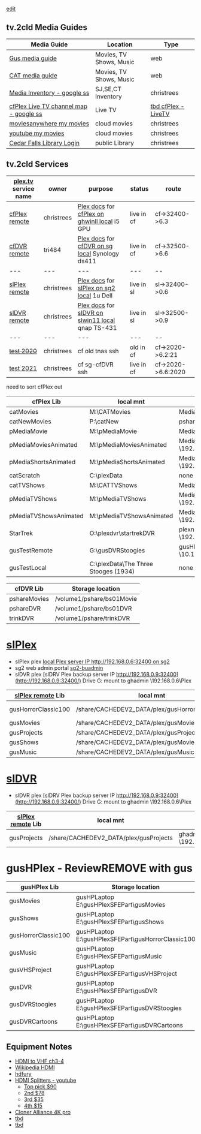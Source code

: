 [edit](https://github.com/2cld/tv/edit/main/README.md)

## tv.2cld Media Guides

| Media Guide | Location | Type |
|---|---|---|
| [Gus media guide](../media/gus) | Movies, TV Shows, Music | web |
| [CAT media guide](../media/cat) | Movies, TV Shows, Music | web |
| [Media Inventory - google ss](https://docs.google.com/spreadsheets/d/1QtCblfwwH6PWYOKnIw2m4DKLni8KrVynXM6Xslb7mGg/edit#gid=0) | SJ,SE,CT Inventory | christrees |
| [cfPlex Live TV channel map - google ss](https://docs.google.com/spreadsheets/d/1wjN1_N5Vjji6NQgE3DXi4D-S76sAHppQrdXsqh5qX2E/edit#gid=0) | Live TV | [tbd cfPlex - LiveTV]() | 
| [moviesanywhere my movies](https://moviesanywhere.com/login) | cloud movies | christrees |
| [youtube my movies](https://www.youtube.com/feed/storefront?bp=EgCSAQMIyQSiBQIoBA%3D%3D)  | cloud movies | christrees |
| [Cedar Falls Library Login](https://wcfpl.ent.sirsi.net/client/en_US/cfpl/?) | public Library | christrees |

## tv.2cld Services

|[plex.tv](https://app.plex.tv/desktop/#!/) service name | owner | purpose | status | route |
|---|---|---|---|--|
| [cfPlex remote](http://test.christrees.com:32400/) | christrees | [Plex docs](https://netstack.org/docs/portals/plex) for [cfPlex on ghwinll local](https://192.168.) i5 GPU | live in cf | cf->32400->6.3 |
| [cfDVR remote](http://test.christrees.com:32500/) | tri484| [Plex docs](https://netstack.org/docs/portals/plex) for [cfDVR on sg local](https://cf.2cld.net/docs) Synology ds411 | live in cf | cf->32500->6.6 |
|---|---|---|---|--|
| [slPlex remote](http://24.216.208.251:32400/) | christrees | [Plex docs](https://netstack.org/docs/portals/plex) for [slPlex on sg2 local](http://192.168.0.6:32400/) 1u Dell | live in sl | sl->32400->0.6 |
| [slDVR remote](http://24.216.208.251:32500/) | christrees | [Plex docs](https://netstack.org/docs/portals/plex) for [slDVR on slwin11 local](http://192.168.0.9:32400/) qnap TS-431 | live in sl | sl->32500->0.9 |
|---|---|---|---|--|
| ~~[test 2020](http://test.christrees.com:2020/)~~ | christrees | cf old tnas ssh | old in cf | cf->2020->6.2:21 |
| [test 2021](http://test.christrees.com:2021/) | christrees | cf sg-cfDVR  ssh | live in cf | cf->2020->6.6:2020 |


need to sort cfPlex out

| cfPlex Lib | local mnt | netpath |
|-------------|------------------|---|
| catMovies | M:\CATMovies | MediaShare \\192.168.6.2\CATMovies |
| catNewMovies | P:\catNew | pshare \\192.168.6\catNew |
| pMediaMovie | M:\pMediaMovie | MediaShare \\192.168.6.2\pMediaMovie |
| pMediaMoviesAnimated | M:\pMediaMoviesAnimated | MediaShare \\192.168.6.2\pMediaMoviesAnimated |
| pMediaShortsAnimated | M:\pMediaShortsAnimated | MediaShare \\192.168.6.2\pMediaShortsAnimated |
| catScratch | C:\plexData | none |
| catTVShows | M:\CATTVShows | MediaShare \\192.168.6.2\CATTVShows |
| pMediaTVShows | M:\pMediaTVShows | MediaShare \\192.168.6.2\pMediaTVShows |
| pMediaTVShowsAnimated | M:\pMediaTVShowsAnimated | MediaShare \\192.168.6.2\pMediaTVShowsAnimated |
| StarTrek | O:\plexdvr\startrekDVR | plexnsds \\192.168.6.10\plexdvr\startrekDVR |
| gusTestRemote | G:\gusDVRStoogies |  gusHPlexSFEPart \\10.147.17.66\gusDVRStoogies |
| gusTestLocal | C:\plexData\The Three Stooges (1934) | none |


| cfDVR Lib | Storage location |
|-------------|------------------|     
| pshareMovies | /volume1/pshare/bs01Movie |
| pshareDVR | /volume1/pshare/bs01DVR |
| trinkDVR | /volume1/pshare/trinkDVR |

# [slPlex](http://24.216.208.251:32400/)
- slPlex plex [local Plex server IP http://192.168.0.6:32400 on sg2](http://192.168.0.6:32400/)
- sg2 web admin portal [sg2-buadmin](http://192.168.0.6:8080/)
- slDVR plex [slDRV Plex backup server IP http://192.168.0.9:32400](http://192.168.0.9:32400/) Drive G: mount to ghadmin \\192.168.0.6\Plex
  
| [slPlex remote](http://24.216.208.251:32400/) Lib | local mnt | netpath |
|-------------|------------------|---|
| gusHorrorClassic100 | /share/CACHEDEV2_DATA/plex/gusHorrorClassic100 | ghadmin \\192.168.0.6\Plex\gusHorrorClassic100 |
| gusMovies | /share/CACHEDEV2_DATA/plex/gusMovies | ghadmin \\192.168.0.6\Plex\gusMovies |
| gusProjects | /share/CACHEDEV2_DATA/plex/gusProjects | ghadmin \\192.168.0.6\Plex\gusProjects |
| gusShows | /share/CACHEDEV2_DATA/plex/gusMovies | ghadmin \\192.168.0.6\Plex\gusMovies |
| gusMusic | /share/CACHEDEV2_DATA/plex/gusMusic | ghadmin \\192.168.0.6\Plex\gusMusic |

# [slDVR](http://24.216.208.251:32500/)
- slDVR plex [slDRV Plex backup server IP http://192.168.0.9:32400](http://192.168.0.9:32400/) Drive G: mount to ghadmin \\192.168.0.6\Plex

| [slPlex remote](http://24.216.208.251:32500/) Lib | local mnt | netpath |
|-------------|------------------|---|
| gusProjects | /share/CACHEDEV2_DATA/plex/gusProjects | ghadmin \\192.168.0.6\Plex\gusProjects |

# gusHPlex - ReviewREMOVE with gus

| gusHPlex Lib | Storage location |
|-------------|------------------|     
| gusMovies | gusHPLaptop E:\gusHPlexSFEPart\gusMovies |
| gusShows | gusHPLaptop E:\gusHPlexSFEPart\gusShows |
| gusHorrorClassic100 | gusHPLaptop E:\gusHPlexSFEPart\gusHorrorClassic100 |
| gusMusic | gusHPLaptop E:\gusHPlexSFEPart\gusMusic |
| gusVHSProject | gusHPLaptop E:\gusHPlexSFEPart\gusVHSProject |
| gusDVR | gusHPLaptop E:\gusHPlexSFEPart\gusDVR |
| gusDVRStoogies | gusHPLaptop E:\gusHPlexSFEPart\gusDVRStoogies |
| gusDVRCartoons | gusHPLaptop E:\gusHPlexSFEPart\gusDVRCartoons |



## Equipment Notes
- [HDMI to VHF ch3-4](https://www.amazon.com/Modulator-Coaxial-Converter-Digital-Adapter/dp/B09SG62RPZ/ref=sr_1_4?hvadid=182675282387&hvdev=c&hvlocphy=9018109&hvnetw=g&hvqmt=e&hvrand=4345337346546498937&hvtargid=kwd-21678298758&hydadcr=18920_9699079&keywords=hdmi+to+coaxial+cable+adapter&qid=1702340085&sr=8-4)
- [Wikipedia HDMI](https://en.wikipedia.org/wiki/High-bandwidth_Digital_Content_Protection)
- [hdfury](https://hdfury.com/shop/)
- [HDMI Splitters - youtube](https://www.youtube.com/watch?v=TkMIET3eEcc)
  - [Top pick $90](https://www.amazon.com/dp/B079HN327D)
  - [2nd $78](https://www.amazon.com/dp/B08KZTWQPT)
  - [3rd $35](https://www.amazon.com/dp/B0891WY8SF)
  - [4th $15](https://www.amazon.com/dp/B078Z5KPBL)
- [Cloner Alliance 4K pro](https://www.amazon.com/ClonerAlliance-Standalone-Instantly-Recording-Commentary/dp/B08T1PT4P4/ref=sr_1_1_sspa?crid=34AUK1PFCEUYT&keywords=cloneralliance%2Buhd%2Bpro%2C%2B4k%2Bvideo%2Brecorder&qid=1702404125&s=electronics&sprefix=cloner%2Celectronics%2C145&sr=1-1-spons&ufe=app_do%3Aamzn1.fos.18630bbb-fcbb-42f8-9767-857e17e03685&sp_csd=d2lkZ2V0TmFtZT1zcF9hdGY&th=1)
- [tbd]()
- [tbd]()
